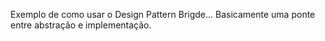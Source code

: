Exemplo de como usar o Design Pattern Brigde... Basicamente uma ponte entre abstração e implementação. 
